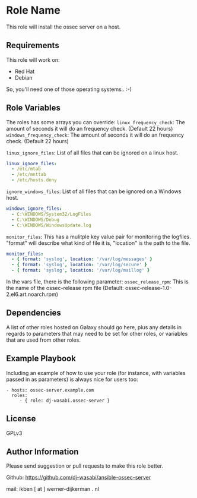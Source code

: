 Role Name
=========

This role will install the ossec server on a host.

Requirements
------------

This role will work on:
 * Red Hat
 * Debian

So, you'll need one of those operating systems.. :-)

Role Variables
--------------

The roles has some arrays you can override:
`linux_frequency_check`: The amount of seconds it will do an frequency check. (Default 22 hours)
`windows_frequency_check`: The amount of seconds it will do an frequency check. (Default 22 hours)


`linux_ignore_files`: List of all files that can be ignored on a linux host.
```yaml
linux_ignore_files:
  - /etc/mtab
  - /etc/mnttab
  - /etc/hosts.deny
```

`ignore_windows_files`: List of all files that can be ignored on a Windows host.
```yaml
windows_ignore_files:
  - C:\WINDOWS/System32/LogFiles
  - C:\WINDOWS/Debug
  - C:\WINDOWS/WindowsUpdate.log
```

`monitor_files`: This has a mulitple key value pair for monitoring the logfiles. "format" will describe what kind of file it is, "location" is the path to the file.
```yaml
monitor_files:
  - { format: 'syslog', location: '/var/log/messages' }
  - { format: 'syslog', location: '/var/log/secure' }
  - { format: 'syslog', location: '/var/log/maillog' }
```

In the vars file, there is the following parameter:
`ossec_release_rpm`: This is the name of the ossec-release rpm file (Default: ossec-release-1.0-2.el6.art.noarch.rpm)

Dependencies
------------

A list of other roles hosted on Galaxy should go here, plus any details in regards to parameters that may need to be set for other roles, or variables that are used from other roles.

Example Playbook
----------------

Including an example of how to use your role (for instance, with variables passed in as parameters) is always nice for users too:

    - hosts: ossec-server.example.com
      roles:
         - { role: dj-wasabi.ossec-server }

License
-------

GPLv3

Author Information
------------------

Please send suggestion or pull requests to make this role better. 

Github: https://github.com/dj-wasabi/ansible-ossec-server

mail: ikben [ at ] werner-dijkerman . nl
